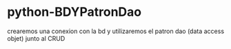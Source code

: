 # python-BDYPatronDao
crearemos una conexion con la bd y utilizaremos el patron dao (data access objet) junto al CRUD
